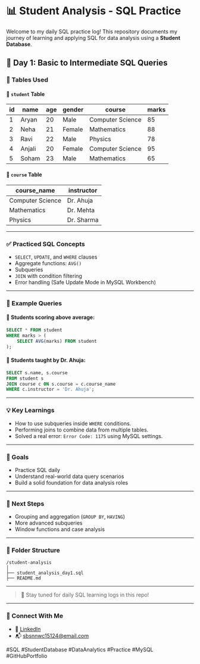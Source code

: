 
# 📊 Student Analysis - SQL Practice

Welcome to my daily SQL practice log! This repository documents my journey of learning and applying SQL for data analysis using a **Student Database**.

## 📅 Day 1: Basic to Intermediate SQL Queries

### 🧾 Tables Used

#### 📘 `student` Table

| id | name   | age | gender | course           | marks |
|----|--------|-----|--------|------------------|--------|
| 1  | Aryan  | 20  | Male   | Computer Science | 85     |
| 2  | Neha   | 21  | Female | Mathematics      | 88     |
| 3  | Ravi   | 22  | Male   | Physics          | 78     |
| 4  | Anjali | 20  | Female | Computer Science | 95     |
| 5  | Soham  | 23  | Male   | Mathematics      | 65     |

#### 📙 `course` Table

| course_name       | instructor   |
|-------------------|--------------|
| Computer Science  | Dr. Ahuja    |
| Mathematics       | Dr. Mehta    |
| Physics           | Dr. Sharma   |

---

### ✅ Practiced SQL Concepts

- `SELECT`, `UPDATE`, and `WHERE` clauses
- Aggregate functions: `AVG()`
- Subqueries
- `JOIN` with condition filtering
- Error handling (Safe Update Mode in MySQL Workbench)

---

### 🧪 Example Queries

#### 🔹 Students scoring above average:
```sql
SELECT * FROM student
WHERE marks > (
    SELECT AVG(marks) FROM student
);
```

#### 🔹 Students taught by Dr. Ahuja:
```sql
SELECT s.name, s.course
FROM student s
JOIN course c ON s.course = c.course_name
WHERE c.instructor = 'Dr. Ahuja';
```

---

### 💡 Key Learnings

- How to use subqueries inside `WHERE` conditions.
- Performing joins to combine data from multiple tables.
- Solved a real error: `Error Code: 1175` using MySQL settings.

---

### 📌 Goals

- Practice SQL daily
- Understand real-world data query scenarios
- Build a solid foundation for data analysis roles

---

### 📍 Next Steps

- Grouping and aggregation (`GROUP BY`, `HAVING`)
- More advanced subqueries
- Window functions and case analysis

---

### 📁 Folder Structure

```
/student-analysis
│
├── student_analysis_day1.sql
├── README.md
```

---

> 🌱 Stay tuned for daily SQL learning logs in this repo!

---

### 🔗 Connect With Me

- 💼 [LinkedIn](https://www.linkedin.com)
- 📬 sbsnnwc15124@email.com

#SQL #StudentDatabase #DataAnalytics #Practice #MySQL #GitHubPortfolio
